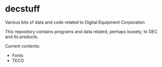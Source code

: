 # decstuff
Various bits of data and code related to Digital Equipment Corporation

This repository contains programs and data related, perhaps loosely,
to DEC and its products.

Current contents:
* Fonts
* TECO
